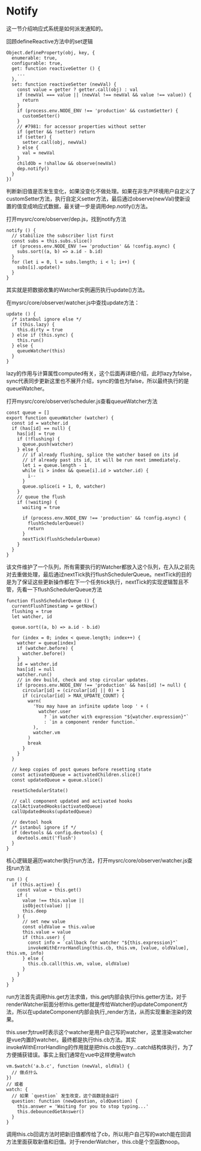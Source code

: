 # Notify
这一节介绍响应式系统是如何派发通知的。

回顾defineReactive方法中的set逻辑
```
Object.defineProperty(obj, key, {
  enumerable: true,
  configurable: true,
  get: function reactiveGetter () {
    ...
  },
  set: function reactiveSetter (newVal) {
    const value = getter ? getter.call(obj) : val
    if (newVal === value || (newVal !== newVal && value !== value)) {
      return
    }
    if (process.env.NODE_ENV !== 'production' && customSetter) {
      customSetter()
    }
    // #7981: for accessor properties without setter
    if (getter && !setter) return
    if (setter) {
      setter.call(obj, newVal)
    } else {
      val = newVal
    }
    childOb = !shallow && observe(newVal)
    dep.notify()
  }
})
```
判断新旧值是否发生变化，如果没变化不做处理。如果在非生产环境用户自定义了customSetter方法，执行自定义setter方法，最后通过observe(newVal)使新设置的值变成响应式数据，最关键一步是调用dep.notify()方法。

打开mysrc/core/observer/dep.js，找到notify方法
```
notify () {
  // stabilize the subscriber list first
  const subs = this.subs.slice()
  if (process.env.NODE_ENV !== 'production' && !config.async) {
    subs.sort((a, b) => a.id - b.id)
  }
  for (let i = 0, l = subs.length; i < l; i++) {
    subs[i].update()
  }
}
```
其实就是把数据收集的Watcher实例遍历执行update()方法。

在mysrc/core/observer/watcher.js中查找update方法：
```
update () {
  /* istanbul ignore else */
  if (this.lazy) {
    this.dirty = true
  } else if (this.sync) {
    this.run()
  } else {
    queueWatcher(this)
  }
}
```
lazy的作用与计算属性computed有关，这个后面再详细介绍，此时lazy为false，sync代表同步更新这里也不展开介绍，sync的值也为false，所以最终执行的是queueWatcher。

打开mysrc/core/observer/scheduler.js查看queueWatcher方法
```
const queue = []
export function queueWatcher (watcher) {
  const id = watcher.id
  if (has[id] == null) {
    has[id] = true
    if (!flushing) {
      queue.push(watcher)
    } else {
      // if already flushing, splice the watcher based on its id
      // if already past its id, it will be run next immediately.
      let i = queue.length - 1
      while (i > index && queue[i].id > watcher.id) {
        i--
      }
      queue.splice(i + 1, 0, watcher)
    }
    // queue the flush
    if (!waiting) {
      waiting = true

      if (process.env.NODE_ENV !== 'production' && !config.async) {
        flushSchedulerQueue()
        return
      }
      nextTick(flushSchedulerQueue)
    }
  }
}
```
该文件维护了一个队列，所有需要执行的Watcher都放入这个队列，在入队之前先对去重做处理，最后通过nextTick执行flushSchedulerQueue。nextTick的目的是为了保证这些更新操作都在下一个任务tick执行，nextTick的实现逻辑暂且不管，先看一下flushSchedulerQueue方法

```
function flushSchedulerQueue () {
  currentFlushTimestamp = getNow()
  flushing = true
  let watcher, id

  queue.sort((a, b) => a.id - b.id)

  for (index = 0; index < queue.length; index++) {
    watcher = queue[index]
    if (watcher.before) {
      watcher.before()
    }
    id = watcher.id
    has[id] = null
    watcher.run()
    // in dev build, check and stop circular updates.
    if (process.env.NODE_ENV !== 'production' && has[id] != null) {
      circular[id] = (circular[id] || 0) + 1
      if (circular[id] > MAX_UPDATE_COUNT) {
        warn(
          'You may have an infinite update loop ' + (
            watcher.user
              ? `in watcher with expression "${watcher.expression}"`
              : `in a component render function.`
          ),
          watcher.vm
        )
        break
      }
    }
  }

  // keep copies of post queues before resetting state
  const activatedQueue = activatedChildren.slice()
  const updatedQueue = queue.slice()

  resetSchedulerState()

  // call component updated and activated hooks
  callActivatedHooks(activatedQueue)
  callUpdatedHooks(updatedQueue)

  // devtool hook
  /* istanbul ignore if */
  if (devtools && config.devtools) {
    devtools.emit('flush')
  }
}
```
核心逻辑是遍历watcher执行run方法，打开mysrc/core/observer/watcher.js查找run方法
```
run () {
  if (this.active) {
    const value = this.get()
    if (
      value !== this.value ||
      isObject(value) ||
      this.deep
    ) {
      // set new value
      const oldValue = this.value
      this.value = value
      if (this.user) {
        const info = `callback for watcher "${this.expression}"`
        invokeWithErrorHandling(this.cb, this.vm, [value, oldValue], this.vm, info)
      } else {
        this.cb.call(this.vm, value, oldValue)
      }
    }
  }
}
```
run方法首先调用this.get方法求值，this.get内部会执行this.getter方法，对于renderWatcher前面分析this.getter就是传给Watcher的updateComponent方法，所以在updateComponent内部会执行_render方法，从而实现重新渲染的效果。

this.user为true时表示这个watcher是用户自己写的watcher，这里渲染watcher是vue内置的watcher。最终都是执行this.cb方法。其实invokeWithErrorHandling的作用就是把this.cb放在try...catch结构体执行，为了方便捕获错误。事实上我们通常在vue中这样使用watch
```
vm.$watch('a.b.c', function (newVal, oldVal) {
  // 做点什么
})
// 或者
watch: {
  // 如果 `question` 发生改变，这个函数就会运行
  question: function (newQuestion, oldQuestion) {
    this.answer = 'Waiting for you to stop typing...'
    this.debouncedGetAnswer()
  }
}
```
调用this.cb回调方法时把新旧值都传给了cb，所以用户自己写的watch能在回调方法里面获取新值和旧值。对于renderWatcher，this.cb是个空函数noop。